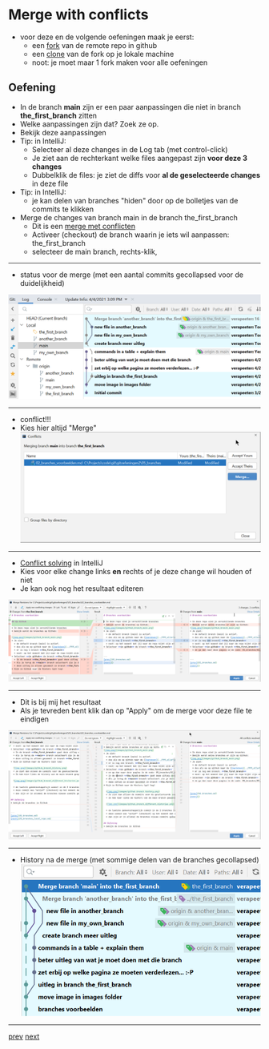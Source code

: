 # Merge with conflicts 

* voor deze en de volgende oefeningen maak je eerst:
    * een [fork](../03_github/06_fork.md) van de remote repo in github
    * een [clone](../03_github/03_connect_with_existing_github_repo.md) van de fork op je lokale machine
    * noot: je moet maar 1 fork maken voor alle oefeningen

## Oefening
* In de branch **main** zijn er een paar aanpassingen die niet in branch **the_first_branch** zitten
* Welke aanpassingen zijn dat? Zoek ze op.
* Bekijk deze aanpassingen
* Tip: in IntelliJ:
    * Selecteer al deze changes in de Log tab (met control-click)
    * Je ziet aan de rechterkant welke files aangepast zijn **voor deze 3 changes**
    * Dubbelklik de files: je ziet de diffs voor **al de geselecteerde changes** in deze file
* Tip: in IntelliJ: 
    * je kan delen van branches "hiden" door op de bolletjes van de commits te klikken 
* Merge de changes van branch main in de branch the_first_branch
    * Dit is een [merge met conflicten](../04_collaboration_tool/03_conflicten.md) 
    * Activeer (checkout) de branch waarin je iets wil aanpassen: the_first_branch
    * selecteer de main branch, rechts-klik,

---
* status voor de merge (met een aantal commits gecollapsed voor de duidelijkheid)

![img.png](images/conflicts_before_merge.png)

---
* conflict!!! 
* Kies hier altijd "Merge" 
![img.png](images/conflicts_dialog.png)

---
* [Conflict solving](../04_collaboration_tool/03_conflicten.md) in IntelliJ 
* Kies voor elke change links **en** rechts of je deze change wil houden of niet 
* Je kan ook nog het resultaat editeren

![img.png](images/conflicts_solving.png)

---
* Dit is bij mij het resultaat
* Als je tevreden bent klik dan op "Apply" om de merge voor deze file te eindigen 

![img.png](images/conflicts_result.png)

---

* History na de merge (met sommige delen van de branches gecollapsed)
![img.png](images/conflicts_history_after_merge.png)
  

---
[prev](05_simple_merge.md)
[next]()

